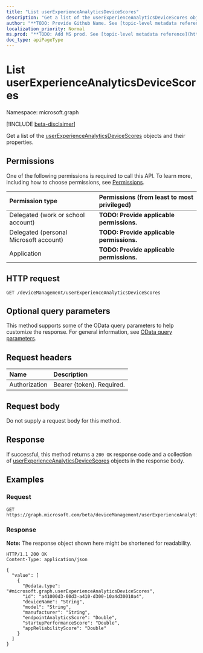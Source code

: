 ```yaml
---
title: "List userExperienceAnalyticsDeviceScores"
description: "Get a list of the userExperienceAnalyticsDeviceScores objects and their properties."
author: "**TODO: Provide Github Name. See [topic-level metadata reference](https://msgo.azurewebsites.net/add/document/guidelines/metadata.html#topic-level-metadata)**"
localization_priority: Normal
ms.prod: "**TODO: Add MS prod. See [topic-level metadata reference](https://msgo.azurewebsites.net/add/document/guidelines/metadata.html#topic-level-metadata)**"
doc_type: apiPageType
---
```


# List userExperienceAnalyticsDeviceScores
Namespace: microsoft.graph

[!INCLUDE [beta-disclaimer](../../includes/beta-disclaimer.md)]

Get a list of the [userExperienceAnalyticsDeviceScores](../resources/userexperienceanalyticsdevicescores.md) objects and their properties.

## Permissions
One of the following permissions is required to call this API. To learn more, including how to choose permissions, see [Permissions](/graph/permissions-reference).

|Permission type|Permissions (from least to most privileged)|
|:---|:---|
|Delegated (work or school account)|**TODO: Provide applicable permissions.**|
|Delegated (personal Microsoft account)|**TODO: Provide applicable permissions.**|
|Application|**TODO: Provide applicable permissions.**|

## HTTP request

<!-- {
  "blockType": "ignored"
}
-->
``` http
GET /deviceManagement/userExperienceAnalyticsDeviceScores
```

## Optional query parameters
This method supports some of the OData query parameters to help customize the response. For general information, see [OData query parameters](/graph/query-parameters).

## Request headers
|Name|Description|
|:---|:---|
|Authorization|Bearer {token}. Required.|

## Request body
Do not supply a request body for this method.

## Response

If successful, this method returns a `200 OK` response code and a collection of [userExperienceAnalyticsDeviceScores](../resources/userexperienceanalyticsdevicescores.md) objects in the response body.

## Examples

### Request
<!-- {
  "blockType": "request",
  "name": "list_userexperienceanalyticsdevicescores"
}
-->
``` http
GET https://graph.microsoft.com/beta/deviceManagement/userExperienceAnalyticsDeviceScores
```


### Response
**Note:** The response object shown here might be shortened for readability.
<!-- {
  "blockType": "response",
  "truncated": true,
  "@odata.type": "Collection(microsoft.graph.userExperienceAnalyticsDeviceScores)"
}
-->
``` http
HTTP/1.1 200 OK
Content-Type: application/json

{
  "value": [
    {
      "@odata.type": "#microsoft.graph.userExperienceAnalyticsDeviceScores",
      "id": "a41000d3-00d3-a410-d300-10a4d30010a4",
      "deviceName": "String",
      "model": "String",
      "manufacturer": "String",
      "endpointAnalyticsScore": "Double",
      "startupPerformanceScore": "Double",
      "appReliabilityScore": "Double"
    }
  ]
}
```

